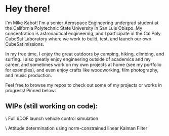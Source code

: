 # Hey there!

I'm Mike Kabot! I'm a senior Aerospace Engineering undergrad student at the California Polytechnic State University in San Luis Obispo. My concentration is astronautical engineering, and I participate in the Cal Poly CubeSat Laboratory where we work to build, test, and launch our own CubeSat missions.

In my free time, I enjoy the great outdoors by camping, hiking, climbing, and surfing. I also greatly enjoy engineering outside of academics and my career, and sometimes work on my own projects at home (see my portfolio for examples), and even enjoy crafts like woodworking, film photography, and music production.

Feel free to browse my repos to check out some of my projects or works in progress! Pinned below:

## WIPs (still working on code):
\\ Full 6DOF launch vehicle control simulation

\\ Attitude determination using norm-constrained linear Kalman Filter



<!--
**mk4bot/mk4bot** is a ✨ _special_ ✨ repository because its `README.md` (this file) appears on your GitHub profile.

Here are some ideas to get you started:

- 🔭 I’m currently working on ...
- 🌱 I’m currently learning ...
- 👯 I’m looking to collaborate on ...
- 🤔 I’m looking for help with ...
- 💬 Ask me about ...
- 📫 How to reach me: ...
- 😄 Pronouns: ...
- ⚡ Fun fact: ...
-->

